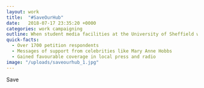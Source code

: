 ```yaml
---
layout: work
title:  "#SaveOurHub"
date:   2018-07-17 23:35:20 +0000
categories: work campaigning
outline: When student media facilities at the University of Sheffield were threatened with closure, I was a key player in the campaign to preserve them.
quick-facts:
  - Over 1700 petition respondents
  - Messages of support from celebrities like Mary Anne Hobbs
  - Gained favourable coverage in local press and radio
image: "/uploads/saveourhub_1.jpg"
---
```


Save
